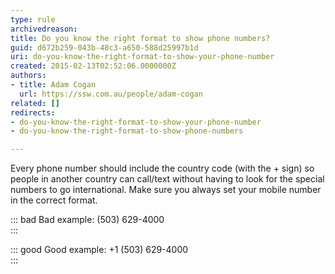 ```yaml
---
type: rule
archivedreason: 
title: Do you know the right format to show phone numbers?
guid: d672b259-043b-48c3-a650-588d25997b1d
uri: do-you-know-the-right-format-to-show-your-phone-number
created: 2015-02-13T02:52:06.0000000Z
authors:
- title: Adam Cogan
  url: https://ssw.com.au/people/adam-cogan
related: []
redirects:
- do-you-know-the-right-format-to-show-your-phone-number
- do-you-know-the-right-format-to-show-phone-numbers

---
```


Every phone number should include the country code (with the + sign) so people in another country can call/text without having to look for the special numbers to go international. Make sure you always set your mobile number in the correct format.

<!--endintro-->


::: bad
Bad example: (503) 629-4000  
:::


::: good
Good example: +1 (503) 629-4000  
:::
